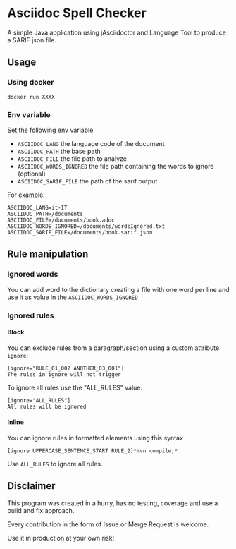 # Asciidoc Spell Checker
A simple Java application using jAsciidoctor and Language Tool to produce a SARIF json file.

## Usage
### Using docker
`docker run XXXX`
### Env variable
Set the following env variable
* `ASCIIDOC_LANG` the language code of the document
* `ASCIIDOC_PATH` the base path
* `ASCIIDOC_FILE` the file path to analyze
* `ASCIIDOC_WORDS_IGNORED` the file path containing the words to ignore (optional)
* `ASCIIDOC_SARIF_FILE` the path of the sarif output

For example:
```
ASCIIDOC_LANG=it-IT
ASCIIDOC_PATH=/documents
ASCIIDOC_FILE=/documents/book.adoc
ASCIIDOC_WORDS_IGNORED=/documents/wordsIgnored.txt
ASCIIDOC_SARIF_FILE=/documents/book.sarif.json
```

## Rule manipulation
### Ignored words
You can add word to the dictionary creating a file with one word per line and use it as value in the `ASCIIDOC_WORDS_IGNORED`

### Ignored rules
#### Block
You can exclude rules from a paragraph/section using a custom attribute `ignore`:

```
[ignore="RULE_01_002 ANOTHER_03_001"]
The rules in ignore will not trigger
```

To ignore all rules use the "ALL_RULES" value:

```
[ignore="ALL_RULES"]
All rules will be ignored
```

#### Inline
You can ignore rules in formatted elements using this syntax

```
[ignore UPPERCASE_SENTENCE_START RULE_2]*mvn compile;*
```

Use `ALL_RULES` to ignore all rules.

## Disclaimer
This program was created in a hurry, has no testing, coverage and use a build and fix approach.

Every contribution in the form of Issue or Merge Request is welcome. 

Use it in production at your own risk!

